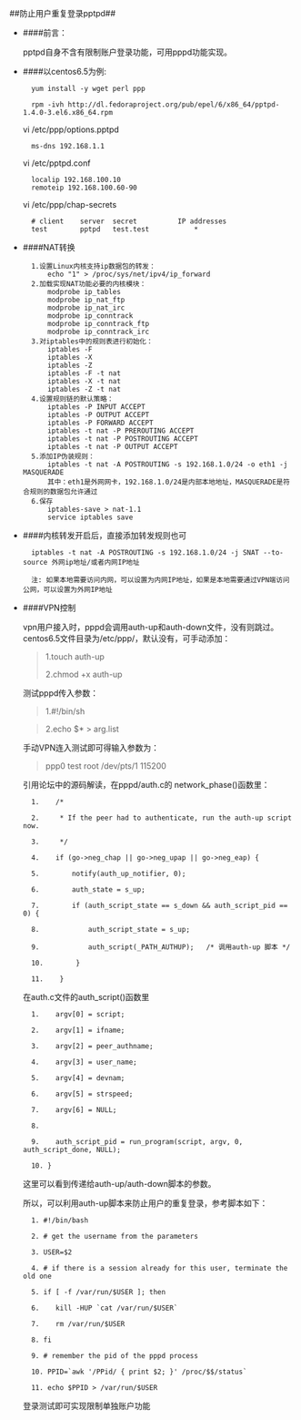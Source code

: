 ##防止用户重复登录pptpd##

* ####前言：
	
	pptpd自身不含有限制账户登录功能，可用pppd功能实现。

* ####以centos6.5为例:


		yum install -y wget perl ppp
	
		rpm -ivh http://dl.fedoraproject.org/pub/epel/6/x86_64/pptpd-1.4.0-3.el6.x86_64.rpm
	
	vi /etc/ppp/options.pptpd

		ms-dns 192.168.1.1

	vi /etc/pptpd.conf

		localip 192.168.100.10
		remoteip 192.168.100.60-90

	vi /etc/ppp/chap-secrets

		# client	server	secret			IP addresses
		test		pptpd   test.test	 		* 


* ####NAT转换
		
		1.设置Linux内核支持ip数据包的转发：
			echo "1" > /proc/sys/net/ipv4/ip_forward
		2.加载实现NAT功能必要的内核模块：
			modprobe ip_tables
			modprobe ip_nat_ftp
			modprobe ip_nat_irc
			modprobe ip_conntrack
			modprobe ip_conntrack_ftp
			modprobe ip_conntrack_irc
		3.对iptables中的规则表进行初始化：
			iptables -F
			iptables -X
			iptables -Z
			iptables -F -t nat
			iptables -X -t nat
			iptables -Z -t nat
		4.设置规则链的默认策略：
			iptables -P INPUT ACCEPT
			iptables -P OUTPUT ACCEPT
			iptables -P FORWARD ACCEPT
			iptables -t nat -P PREROUTING ACCEPT
			iptables -t nat -P POSTROUTING ACCEPT
			iptables -t nat -P OUTPUT ACCEPT
		5.添加IP伪装规则：
			iptables -t nat -A POSTROUTING -s 192.168.1.0/24 -o eth1 -j MASQUERADE
			其中：eth1是外网网卡，192.168.1.0/24是内部本地地址，MASQUERADE是符合规则的数据包允许通过
		6.保存
			iptables-save > nat-1.1
			service iptables save

* ####内核转发开启后，直接添加转发规则也可

		iptables -t nat -A POSTROUTING -s 192.168.1.0/24 -j SNAT --to-source 外网ip地址/或者内网IP地址

		注: 如果本地需要访问内网，可以设置为内网IP地址，如果是本地需要通过VPN端访问公网，可以设置为外网IP地址


* ####VPN控制

	vpn用户接入时，pppd会调用auth-up和auth-down文件，没有则跳过。centos6.5文件目录为/etc/ppp/，默认没有，可手动添加：


	>1.touch auth-up
	>	
	>2.chmod +x auth-up

	测试pppd传入参数：
	>1.#!/bin/sh
	
	>2.echo $* > arg.list
	
	手动VPN连入测试即可得输入参数为：
	>ppp0 test root /dev/pts/1 115200
	
	引用论坛中的源码解读，在pppd/auth.c的 network_phase()函数里：
	
		1.    /*
	
		2.     * If the peer had to authenticate, run the auth-up script now.
	
		3.     */
	
		4.    if (go->neg_chap || go->neg_upap || go->neg_eap) {
	
		5.        notify(auth_up_notifier, 0);
	
		6.        auth_state = s_up;
	
		7.        if (auth_script_state == s_down && auth_script_pid == 0) {
	
		8.            auth_script_state = s_up;
	
		9.            auth_script(_PATH_AUTHUP);   /* 调用auth-up 脚本 */
	
		10.        }
	
		11.    }
	
	
	在auth.c文件的auth_script()函数里
	
		1.    argv[0] = script;
	
		2.    argv[1] = ifname;
	
		3.    argv[2] = peer_authname;
	
		4.    argv[3] = user_name;
	
		5.    argv[4] = devnam;
	
		6.    argv[5] = strspeed;
	
		7.    argv[6] = NULL;
	
		8. 
	
		9.    auth_script_pid = run_program(script, argv, 0, auth_script_done, NULL);
	
		10. }
	
	
	这里可以看到传递给auth-up/auth-down脚本的参数。
	
	所以，可以利用auth-up脚本来防止用户的重复登录，参考脚本如下：
	
		1. #!/bin/bash
	
		2. # get the username from the parameters
	
		3. USER=$2
	
		4. # if there is a session already for this user, terminate the old one
	
		5. if [ -f /var/run/$USER ]; then
	
		6.    kill -HUP `cat /var/run/$USER`
	
		7.    rm /var/run/$USER
	
		8. fi
	
		9. # remember the pid of the pppd process
	
		10. PPID=`awk '/PPid/ { print $2; }' /proc/$$/status`
	
		11. echo $PPID > /var/run/$USER
	
	
	
	登录测试即可实现限制单独账户功能



